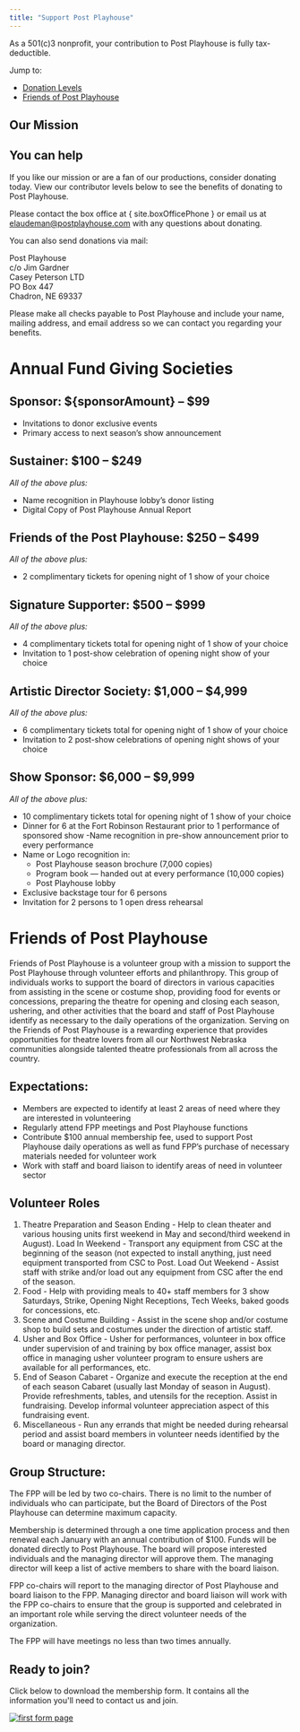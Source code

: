 ```yaml
---
title: "Support Post Playhouse"
---
```


<script lang="ts">
  import DonateBtn from "$components/DonateBtn.svelte"
  import Mission from "$components/Mission.md"

  import site from "$data/site"

  import formImg from "./FPP-thumb.png"

  const sponsorAmount = site.season - 1967

</script>

<p class="text-center p-2 mb-4">As a 501(c)3 nonprofit, your contribution to Post Playhouse is fully tax-deductible.</p>

Jump to:

- [Donation Levels](#donation-levels)
- [Friends of Post Playhouse](#friends)

<DonateBtn/>

## Our Mission

<Mission/>

## You can help

If you like our mission or are a fan of our productions, consider donating today. View our contributor levels below to see the benefits of donating to Post Playhouse.

<DonateBtn/>

Please contact the box office at { site.boxOfficePhone } or email us at [elaudeman@postplayhouse.com](mailto:elaudeman@postplayhouse.com) with any questions about donating.

You can also send donations via mail:

Post Playhouse  
c/o Jim Gardner  
Casey Peterson LTD  
PO Box 447  
Chadron, NE 69337

Please make all checks payable to Post Playhouse and include your name, mailing address, and email address so we can contact you regarding your benefits.

<div id="donation-levels"></div>

# Annual Fund Giving Societies

## Sponsor: ${sponsorAmount} – $99

- Invitations to donor exclusive events
- Primary access to next season’s show announcement

## Sustainer: $100 – $249

_All of the above plus:_

- Name recognition in Playhouse lobby’s donor listing
- Digital Copy of Post Playhouse Annual Report

## Friends of the Post Playhouse: $250 – $499

_All of the above plus:_

- 2 complimentary tickets for opening night of 1 show of your choice

## Signature Supporter: $500 – $999

_All of the above plus:_

- 4 complimentary tickets total for opening night of 1 show of your choice
- Invitation to 1 post-show celebration of opening night show of your choice

## Artistic Director Society: $1,000 – $4,999

_All of the above plus:_

- 6 complimentary tickets total for opening night of 1 show of your choice
- Invitation to 2 post-show celebrations of opening night shows of your choice

## Show Sponsor: $6,000 – $9,999

_All of the above plus:_

- 10 complimentary tickets total for opening night of 1 show of your choice
- Dinner for 6 at the Fort Robinson Restaurant prior to 1 performance of sponsored show -Name recognition in pre-show announcement prior to every performance
- Name or Logo recognition in:
  - Post Playhouse season brochure (7,000 copies)
  - Program book — handed out at every performance (10,000 copies)
  - Post Playhouse lobby
- Exclusive backstage tour for 6 persons
- Invitation for 2 persons to 1 open dress rehearsal

<DonateBtn/>

<div id="friends"></div>

# Friends of Post Playhouse

Friends of Post Playhouse is a volunteer group with a mission to support the Post Playhouse through volunteer efforts and philanthropy. This group of individuals works to support the board of directors in various capacities from assisting in the scene or costume shop, providing food for events or concessions, preparing the theatre for opening and closing each season, ushering, and other activities that the board and staff of Post Playhouse identify as necessary to the daily operations of the organization. Serving on the Friends of Post Playhouse is a rewarding experience that provides opportunities for theatre lovers from all our Northwest Nebraska communities alongside talented theatre professionals from all across the country.

## Expectations:

- Members are expected to identify at least 2 areas of need where they are interested in volunteering
- Regularly attend FPP meetings and Post Playhouse functions
- Contribute $100 annual membership fee, used to support Post Playhouse daily operations as well as fund FPP’s purchase of necessary materials needed for volunteer work
- Work with staff and board liaison to identify areas of need in volunteer sector

## Volunteer Roles

1. Theatre Preparation and Season Ending - Help to clean theater and various housing units first weekend in May and second/third weekend in August). Load In Weekend - Transport any equipment from CSC at the beginning of the season (not expected to install anything, just need equipment transported from CSC to Post. Load Out Weekend - Assist staff with strike and/or load out any equipment from CSC after the end of the season.
2. Food - Help with providing meals to 40+ staff members for 3 show Saturdays, Strike, Opening Night Receptions, Tech Weeks, baked goods for concessions, etc.
3. Scene and Costume Building - Assist in the scene shop and/or costume shop to build sets and costumes under the direction of artistic staff.
4. Usher and Box Office - Usher for performances, volunteer in box office under supervision of and training by box office manager, assist box office in managing usher volunteer program to ensure ushers are available for all performances, etc.
5. End of Season Cabaret - Organize and execute the reception at the end of each season Cabaret (usually last Monday of season in August). Provide refreshments, tables, and utensils for the reception. Assist in fundraising. Develop informal volunteer appreciation aspect of this fundraising event.
6. Miscellaneous - Run any errands that might be needed during rehearsal period and assist board members in volunteer needs identified by the board or managing director.

## Group Structure:

The FPP will be led by two co-chairs. There is no limit to the number of individuals who can participate, but the Board of Directors of the Post Playhouse can determine maximum capacity.

Membership is determined through a one time application process and then renewal each January with an annual contribution of $100. Funds will be donated directly to Post Playhouse. The board will propose interested individuals and the managing director will approve them. The managing director will keep a list of active members to share with the board liaison.

FPP co-chairs will report to the managing director of Post Playhouse and board liaison to the FPP. Managing director and board liaison will work with the FPP co-chairs to ensure that the group is supported and celebrated in an important role while serving the direct volunteer needs of the organization.

The FPP will have meetings no less than two times annually.

## Ready to join?

Click below to download the membership form. It contains all the information you'll need to contact us and join.

<a class="block max-w-md" download href="/documents/FPP-membership.pdf"><img src="{formImg}" class="block" alt="first form page"></a>
